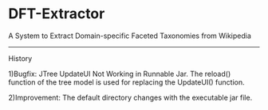DFT-Extractor
=============

A System to Extract Domain-specific  Faceted Taxonomies from Wikipedia

-------
History 

  1)Bugfix: JTree UpdateUI Not Working in Runnable Jar.
  The reload() function of the tree model is used for replacing the UpdateUI() function.
  
  2)Improvement: The default directory changes with the executable jar file.
